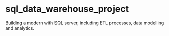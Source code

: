 # sql_data_warehouse_project
Building a modern with SQL server, including ETL processes, data modelling and analytics.
